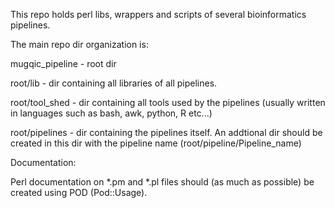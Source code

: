 This repo holds perl libs, wrappers and scripts of several bioinformatics pipelines.

The main repo dir organization is:

mugqic_pipeline  -  root dir

root/lib       - dir containing all libraries of all pipelines. 

root/tool_shed - dir containing all tools used by the pipelines (usually written in languages such as bash, awk, python, R etc...)

root/pipelines - dir containing the pipelines itself. An addtional dir should be created in this dir with the pipeline name (root/pipeline/Pipeline_name)



Documentation:

Perl documentation on *.pm and *.pl files should (as much as possible) be created using POD (Pod::Usage). 

